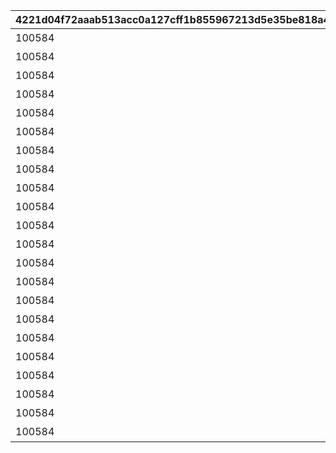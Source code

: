 |4221d04f72aaab513acc0a127cff1b855967213d5e35be818a4f645a891ebaf0|87e76d4e401f799399156f15610084da1fba95d8d3c40f7ab618cc980af544a5|ffc754484bc84c9192481ba03f315b6eef4d0d6bc19893908ccd80947a2dc725|03fbc5c4ac876582c1552343ddb455de22cd5992c457d3aee328dbb00d422ef7|5e8f646b631eb45d7f5457427d8b6941bcc5ad4c21ace0f6ecd443cd0d17754e|17c56c0d3da3841686fdeb05e512d40ea29e601ffb9801ebb8eb99b884046091|a27759c3a6acbe38f8f49d51090aa6fbe0a8ae14af96b3420b975c7802d0ae1b|7cebcd40c294f999e91727b8550ed48b28c0326a11b0786f1fab86ccaf9c182b|5a22f5e486fa16a4a5839bf8fe17e9f70075bfc8ae8d9576359aaa96bf3fadd3|19c784c5ab2712dcfef2e2231ff08045774c42591155f8319c288cc55e76890e|e41255a4e9165f5e9e306af67aecffe9a50c3e73cf473dc51513ff3396124757|c0336d1bfba7c2dd9a909d20d1782f096b356b357b59fdd56dbd1b0961428a96|98a27cc7028c0233ef53da41745840eddbbbc60568bb8a4ad4bd7ad2411132da|f03dac3ae2bb7dda53b65c24467b836a41cea43a80d34897270b2aad1dc54307|81b8f68f9a4cc75f9abc33e7a4c6cc5abc8849b8e494fe94d3804e8428625969|5f74c8cb54b46a2320fc97b4062ab2dbccdfb8a604d5ab17d000a03036d89a4c|756bfd7527f24a011c5789e159cf1c8ee76b1f7e0ae80fd0a32369795d902e8d|5b30e8da4c61b6e2958b33d5efb1b6c8419ceb4f3e1861de7c1067c4c1bbbcef|
| --- | --- | --- | --- | --- | --- | --- | --- | --- | --- | --- | --- | --- | --- | --- | --- | --- | --- |
|100584|bgm_M220|2019/04/01|0|480|1000000000000|500000000001|2019/04/01 7:59:59|1|1|1|1001001|王都滅亡までのカウントダウン　～04/01 23：59|4004101|ロボリマ来襲！|0|bgm_M220|1001|
|100584|bgm_M220|2019/04/01 8:00:00|0|300|500000000000|300000000001|2019/04/01 12:59:59|1|2|2|1001002|王都滅亡までのカウントダウン　～04/01 23：59|4004102|ロボリマ来襲！|0|bgm_M220|1001|
|100584|bgm_M220|2019/04/01 13:00:00|0|300|300000000000|100000000001|2019/04/01 17:59:59|1|3|3|1001003|王都滅亡までのカウントダウン　～04/01 23：59|4004103|ロボリマ来襲！|0|bgm_M220|1001|
|100584|bgm_M220|2019/04/01 18:00:00|0|120|100000000000|50000000001|2019/04/01 19:59:59|1|4|1|1001001|王都滅亡までのカウントダウン　～04/01 23：59|4004104|ロボリマ来襲！|0|bgm_M220|1001|
|100584|bgm_M220|2019/04/01 20:00:00|0|240|50000000000|0|2019/04/01 23:59:59|1|5|2|1001002|王都滅亡までのカウントダウン　～04/01 23：59|0|ロボリマ来襲！|0|bgm_M220|1001|
|100584|bgm_M220|2019/04/01|0|480|0|0|2019/04/01 7:59:59|1|8|1|1001004|王都滅亡までのカウントダウン　～04/01 23：59|4004109|ロボリマ来襲！|0|bgm_M220|1001|
|100584|bgm_M220|2019/04/01 8:00:00|0|300|0|0|2019/04/01 12:59:59|1|9|2|1001005|王都滅亡までのカウントダウン　～04/01 23：59|0|ロボリマ来襲！|0|bgm_M220|1001|
|100584|bgm_M220|2019/04/01 13:00:00|0|300|0|0|2019/04/01 17:59:59|1|10|3|1001006|王都滅亡までのカウントダウン　～04/01 23：59|0|ロボリマ来襲！|0|bgm_M220|1001|
|100584|bgm_M220|2019/04/01 18:00:00|0|180|0|0|2019/04/01 20:59:59|1|11|1|1001004|王都滅亡までのカウントダウン　～04/01 23：59|0|ロボリマ来襲！|0|bgm_M220|1001|
|100584|bgm_M220|2019/04/01 21:00:00|0|180|0|0|2019/04/01 23:59:59|1|12|2|1001005|王都滅亡までのカウントダウン　～04/01 23：59|0|ロボリマ来襲！|0|bgm_M220|1001|
|100584|bgm_M220|2020/04/01|0|480|2500000000000|1250000000001|2020/04/01 7:59:59|1|15|1|1002001|バトル オブ ランドソル 巨影復活　～04/01 23：59|4004101|巨影復活|0|bgm_M220|1002|
|100584|bgm_M220|2020/04/01 8:00:00|0|300|1250000000000|750000000001|2020/04/01 12:59:59|1|16|2|1002002|バトル オブ ランドソル 巨影復活　～04/01 23：59|4004102|巨影復活|0|bgm_M220|1002|
|100584|bgm_M220|2020/04/01 13:00:00|0|300|750000000000|250000000001|2020/04/01 17:59:59|1|17|3|1002003|バトル オブ ランドソル 巨影復活　～04/01 23：59|4004103|巨影復活|0|bgm_M220|1002|
|100584|bgm_M220|2020/04/01 18:00:00|0|120|250000000000|125000000001|2020/04/01 19:59:59|1|18|1|1002001|バトル オブ ランドソル 巨影復活　～04/01 23：59|4004104|巨影復活|0|bgm_M220|1002|
|100584|bgm_M220|2020/04/01 20:00:00|0|240|125000000000|0|2020/04/01 23:59:59|1|19|2|1002002|バトル オブ ランドソル 巨影復活　～04/01 23：59|0|巨影復活|0|bgm_M220|1002|
|100584|bgm_M220|2020/04/01|0|480|0|0|2020/04/01 7:59:59|1|22|1|1002004|バトル オブ ランドソル 巨影復活　～04/01 23：59|4004109|巨影復活|0|bgm_M220|1002|
|100584|bgm_M220|2020/04/01 8:00:00|0|300|0|0|2020/04/01 12:59:59|1|23|2|1002005|バトル オブ ランドソル 巨影復活　～04/01 23：59|0|巨影復活|0|bgm_M220|1002|
|100584|bgm_M220|2020/04/01 13:00:00|0|300|0|0|2020/04/01 17:59:59|1|24|3|1002006|バトル オブ ランドソル 巨影復活　～04/01 23：59|0|巨影復活|0|bgm_M220|1002|
|100584|bgm_M220|2020/04/01 18:00:00|0|180|0|0|2020/04/01 20:59:59|1|25|1|1002004|バトル オブ ランドソル 巨影復活　～04/01 23：59|0|巨影復活|0|bgm_M220|1002|
|100584|bgm_M220|2020/04/01 21:00:00|0|60|0|0|2020/04/01 21:59:59|1|26|2|1002005|バトル オブ ランドソル 巨影復活　～04/01 23：59|0|巨影復活|0|bgm_M220|1002|
|100584|bgm_M220|2020/04/01 22:00:00|0|60|0|0|2020/04/01 22:59:59|1|27|3|1002006|バトル オブ ランドソル 巨影復活　～04/01 23：59|0|巨影復活|0|bgm_M220|1002|
|100584|bgm_M220|2020/04/01 23:00:00|0|60|0|0|2020/04/01 23:59:59|1|28|1|1002004|バトル オブ ランドソル 巨影復活　～04/01 23：59|0|巨影復活|0|bgm_M220|1002|